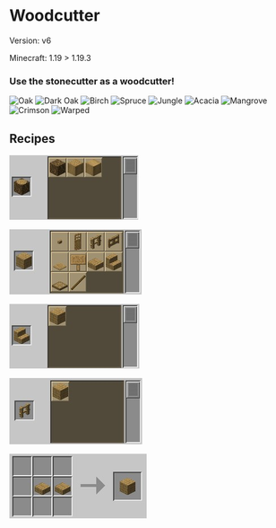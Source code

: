 # Woodcutter

Version: v6

Minecraft: 1.19 > 1.19.3


### **Use the stonecutter as a woodcutter!**
![Oak](https://download.topazdev.fr/projets/datapack/curi-woodcutter/buche_chene-32.png)
![Dark Oak](https://download.topazdev.fr/projets/datapack/curi-woodcutter/buche_chene_noir-32.png)
![Birch](https://download.topazdev.fr/projets/datapack/curi-woodcutter/buche_bouleau-32.png)
![Spruce](https://download.topazdev.fr/projets/datapack/curi-woodcutter/buche_sapin-32.png)
![Jungle](https://download.topazdev.fr/projets/datapack/curi-woodcutter/buche_acajou-32.png)
![Acacia](https://download.topazdev.fr/projets/datapack/curi-woodcutter/buche_acacia-32.png)
![Mangrove](https://download.topazdev.fr/projets/datapack/curi-woodcutter/buche_mangrove-32.png)
![Crimson](https://download.topazdev.fr/projets/datapack/curi-woodcutter/crimson_stem-32.png)
![Warped](https://download.topazdev.fr/projets/datapack/curi-woodcutter/warped_stem-32.png)

## Recipes

![Logs cutting](https://raw.githubusercontent.com/Azerxim/Bastion-CURI/main/woodcutter/images/logs.jpg)

![Planks cutting](https://raw.githubusercontent.com/Azerxim/Bastion-CURI/main/woodcutter/images/planks.jpg)

![Stairs to planks](https://raw.githubusercontent.com/Azerxim/Bastion-CURI/main/woodcutter/images/stairs.jpg)

![Fences to planks](https://raw.githubusercontent.com/Azerxim/Bastion-CURI/main/woodcutter/images/fences.jpg)

![Slabs to planks](https://raw.githubusercontent.com/Azerxim/Bastion-CURI/main/woodcutter/images/slabs.jpg)
